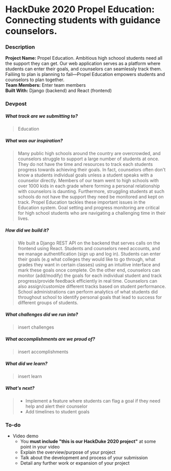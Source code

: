 # HackDuke 2020 Propel Education: Connecting students with guidance counselors. 

### Description
**Project Name:** Propel Education. Ambitious high schoool students need all the support they can get. Our web application serves as a platform where students can enter their goals, and counselors can seamlessly track them. Failiing to plan is planning to fail—Propel Education empowers students and counselors to plan together. <br>
**Team Members:** Enter team members<br>
**Built With:** Django (backend) and React (frontend) <br>

### Devpost
##### What track are we submitting to?
> Education
##### What was our inspiration?
> Many public high schools around the country are overcrowded, and counselors struggle to support a large number of students at once. They do not have the time and resources to track each students progress towards achieving their goals. In fact, counselors often don't know a students individual goals unless a student speaks with a counselor directly. Members of our team went to high schools with over 1000 kids in each grade where forming a personal relationship with counselors is daunting. Furthermore, struggling students at such schools do not have the support they need be monitored and kept on track. Propel Education tackles these important issues in the Education system. Goal setting and progress monitoring are critical for high school students who are navigating a challenging time in their lives. 
##### How did we build it?
> We built a Django REST API on the backend that serves calls on the frontend using React. Students and counselors need accounts, and we manage authentification (sign up and log in). Students can enter their goals (e.g what colleges they would like to go through, what grades they want in certain classes) using an intuitive interface and mark these goals once complete. On the other end, counselors can monitor (add/modify) the goals for each individual student and track progress/provide feedback efficiently in real time. Counselors can also assign/customize different tracks based on student performance. School administrations can perform analytics of what students did throughout school to identify personal goals that lead to success for different groups of students. 
##### What challenges did we run into?
> insert challenges
##### What accomplishments are we proud of?
> insert accomplishments
##### What did we learn?
> insert learn
##### What's next?
> - Implement a feature where students can flag a goal if they need help and alert their counselor 
> - Add timelines to student goals

### To-do
- Video demo
  - You **must include "this is our HackDuke 2020 project"** at some point in your video
  - Explain the overview/purpose of your project
  - Talk about the development and process of your submission
  - Detail any further work or expansion of your project
